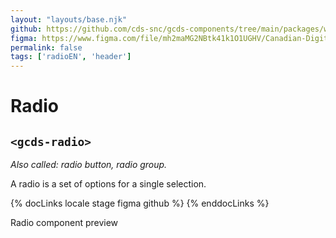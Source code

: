 ```yaml
---
layout: "layouts/base.njk"
github: https://github.com/cds-snc/gcds-components/tree/main/packages/web/src/components/gcds-radio
figma: https://www.figma.com/file/mh2maMG2NBtk41k1O1UGHV/Canadian-Digital-Service%E2%80%A8---GC-Design-System?node-id=818%3A3759&t=ciEmm7GYyGAY73zZ-0
permalink: false
tags: ['radioEN', 'header']
---
```


<h1 class="mb-0">Radio</h1>
<h2 class="mt-0 mb-400"><code>&lt;gcds-radio&gt;</code></h2>

_Also called: radio button, radio group._

A radio is a set of options for a single selection.

{% docLinks locale stage figma github %}
{% enddocLinks %}

<div class="my-500 b-sm b-gray">
  <p class="container-full font-semibold px-300 py-200 bb-sm b-gray bg-light">
    Radio component preview
  </p>
  <div class="px-300 pt-400 pb-200">
    <gcds-fieldset
      fieldset-id="fieldset"
      legend="Fieldset legend"
      hint="Fieldset hint"
    >
      <gcds-radio
        radio-id="form-radio-1"
        label="Radio label"
        hint="This is a description or example to make it clearer."
        name="radio"
        checked
      >
      </gcds-radio>
        <gcds-radio
        radio-id="form-radio-2"
        label="Radio label"
        hint="This is a description or example to make it clearer."
        name="radio"
      >
      </gcds-radio>
    </gcds-fieldset>
  </div>
</div>
